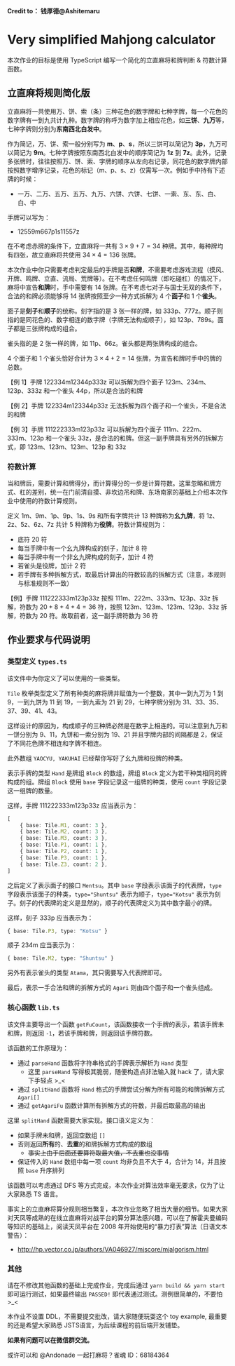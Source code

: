 **Credit to： 钱厚德@Ashitemaru**

# Very simplified Mahjong calculator

本次作业的目标是使用 TypeScript 编写一个简化的立直麻将和牌判断 & 符数计算函数。

## 立直麻将规则简化版

立直麻将一共使用万、饼、索（条）三种花色的数字牌和七种字牌，每一个花色的数字牌有一到九共计九种。数字牌的称呼为数字加上相应花色，如**三饼**、**九万**等，七种字牌则分别为**东南西北白发中**。

作为简记，万、饼、索一般分别写为 **m**、**p**、**s**，所以三饼可以简记为 **3p**，九万可以简记为 **9m**。七种字牌按照东南西北白发中的顺序简记为 **1z** 到 **7z**。此外，记录多张牌时，往往按照万、饼、索、字牌的顺序从左向右记录，同花色的数字牌内部按照数字增序记录，花色的标记（m、p、s、z）仅需写一次。例如手中持有下述牌的时候：

- 一万、二万、五万、五万、九万、六饼、六饼、七饼、一索、东、东、白、白、中

手牌可以写为：

- 12559m667p1s11557z

在不考虑赤牌的条件下，立直麻将一共有 $3 \times 9 + 7 = 34$ 种牌。其中，每种牌均有四张，故立直麻将共使用 $34 \times 4 = 136$ 张牌。

本次作业中你只需要考虑判定最后的手牌是否**和牌**，不需要考虑游戏流程（摸风、开牌、鸣牌、立直、流局、荒牌等）。在不考虑任何鸣牌（即吃碰杠）的情况下，麻将中宣告**和牌**时，手中需要有 14 张牌。在不考虑七对子与国士无双的条件下，合法的和牌必须能够将 14 张牌按照至少一种方式拆解为 4 个**面子**和 1 个**雀头**。

面子是**刻子**和**顺子**的统称。刻字指的是 3 张一样的牌，如 333p、777z。顺子则指的是同花色的、数字相连的数字牌（字牌无法构成顺子），如 123p、789s。面子都是三张牌构成的组合。

雀头指的是 2 张一样的牌，如 11p、66z。雀头都是两张牌构成的组合。

4 个面子和 1 个雀头恰好合计为 $3 \times 4 + 2 = 14$ 张牌，为宣告和牌时手中的牌的总数。

【例 1】手牌 122334m12344p333z 可以拆解为四个面子 123m、234m、123p、333z 和一个雀头 44p，所以是合法的和牌

【例 2】手牌 122334m123344p33z 无法拆解为四个面子和一个雀头，不是合法的和牌

【例 3】手牌 111222333m123p33z 可以拆解为四个面子 111m、222m、333m、123p 和一个雀头 33z，是合法的和牌。但这一副手牌具有另外的拆解方式，即 123m、123m、123m、123p 和 33z

### 符数计算

当和牌后，需要计算和牌得分，而计算得分的一步是计算符数。这里忽略和牌方式、杠的差别，统一在门前清自摸、非坎边吊和牌、东场南家的基础上介绍本次作业中使用的符数计算规则。

定义 1m、9m、1p、9p、1s、9s 和所有字牌共计 13 种牌称为**幺九牌**，将 1z、2z、5z、6z、7z 共计 5 种牌称为**役牌**。符数计算规则为：

- 底符 20 符
- 每当手牌中有一个幺九牌构成的刻子，加计 8 符
- 每当手牌中有一个非幺九牌构成的刻子，加计 4 符
- 若雀头是役牌，加计 2 符
- 若手牌有多种拆解方式，取最后计算出的符数较高的拆解方式（注意，本规则与标准规则不一致）

【例】手牌 111222333m123p33z 按照 111m、222m、333m、123p、33z 拆解，符数为 $20 + 8 + 4 + 4 = 36$ 符，按照 123m、123m、123m、123p、33z 拆解，符数为 $20$ 符。故取前者，这一副手牌符数为 $36$ 符

## 作业要求与代码说明

### 类型定义 `types.ts`

该文件中为你定义了可以使用的一些类型。

`Tile` 枚举类型定义了所有种类的麻将牌并赋值为一个整数，其中一到九万为 1 到 9，一到九饼为 11 到 19，一到九索为 21 到 29，七种字牌分别为 31、33、35、37、39、41、43。

这样设计的原因为，构成顺子的三种牌必然是在数字上相连的。可以注意到九万和一饼分别为 9、11，九饼和一索分别为 19、21 并且字牌内部的间隔都是 2，保证了不同花色牌不相连和字牌不相连。

此外数组 `YAOCYU, YAKUHAI` 已经帮你写好了幺九牌和役牌的种类。

表示手牌的类型 `Hand` 是牌组 `Block` 的数组，牌组 `Block` 定义为若干种类相同的牌构成的组。牌组 `Block` 使用 `base` 字段记录这一组牌的种类，使用 `count` 字段记录这一组牌的数量。

这样，手牌 111222333m123p33z 应当表示为：

```typescript
[
    { base: Tile.M1, count: 3 },
    { base: Tile.M2, count: 3 },
    { base: Tile.M3, count: 3 },
    { base: Tile.P1, count: 1 },
    { base: Tile.P2, count: 1 },
    { base: Tile.P3, count: 1 },
    { base: Tile.Z3, count: 2 },
]
```

之后定义了表示面子的接口 `Mentsu`。其中 `base` 字段表示该面子的代表牌，`type` 字段表示该面子的种类，`type="Shuntsu"` 表示为顺子，`type="Kotsu"` 表示为刻子。刻子的代表牌的定义是显然的，顺子的代表牌定义为其中数字最小的牌。

这样，刻子 333p 应当表示为：

```typescript
{ base: Tile.P3, type: "Kotsu" }
```

顺子 234m 应当表示为：

```typescript
{ base: Tile.M2, type: "Shuntsu" }
```

另外有表示雀头的类型 `Atama`，其只需要写入代表牌即可。

最后，表示一手合法和牌的拆解方式的 `Agari` 则由四个面子和一个雀头组成。

### 核心函数 `lib.ts`

该文件主要导出一个函数 `getFuCount`，该函数接收一个手牌的表示，若该手牌未和牌，则返回 `-1`，若该手牌和牌，则返回该手牌符数。

该函数的工作原理为：

- 通过 `parseHand` 函数将字符串格式的手牌表示解析为 `Hand` 类型
    - 这里 `parseHand` 写得极其脆弱，随便构造点非法输入就 hack 了，请大家下手轻点 >_<
- 通过 `splitHand` 函数将 `Hand` 格式的手牌尝试分解为所有可能的和牌拆解方式 `Agari[]`
- 通过 `getAgariFu` 函数计算所有拆解方式的符数，并最后取最高的输出

这里 `splitHand` 函数需要大家实现。接口语义定义为：

- 如果手牌未和牌，返回空数组 `[]`
- 否则返回**所有**的、**去重**的和牌拆解方式构成的数组
    - <del>事实上由于后面还要算符取最大值，不去重也没事情</del>
- 保证传入的 `Hand` 数组中每一项 `count` 均非负且不大于 4，合计为 14，并且按照 `base` 升序排列

该函数可以考虑通过 DFS 等方式完成，本次作业对算法效率毫无要求，仅为了让大家熟悉 TS 语言。

事实上的立直麻将算分规则相当繁复，本次作业忽略了相当大量的细节。如果大家对天凤等成熟的在线立直麻将对战平台的算分算法感兴趣，可以在了解霍夫曼编码等知识的基础上，阅读天凤平台在 2008 年开始使用的“暴力打表”算法（日语文本警告）：

- http://hp.vector.co.jp/authors/VA046927/mjscore/mjalgorism.html

### 其他

请在不修改其他函数的基础上完成作业，完成后通过 `yarn build && yarn start` 即可运行测试，如果最终输出 `PASSED!` 即代表通过测试。测例很简单的，不要怕 >_<

本作业不设置 DDL，不需要提交批改，请大家随便玩耍这个 toy example, 最重要的还是希望大家熟悉 JSTS语言，为后续课程的前后端开发铺垫。

**如果有问题可以在微信群交流。**

或许可以和 @Andonade 一起打麻将？雀魂 ID：68184364